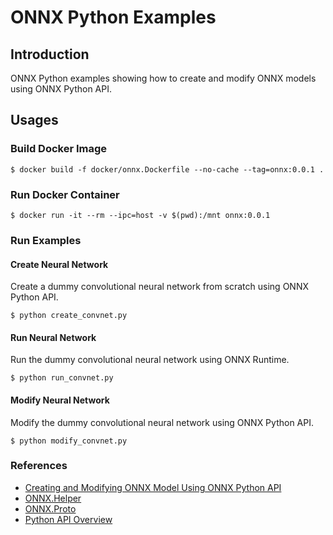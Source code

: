# ONNX Python Examples


## Introduction

ONNX Python examples showing how to create and modify ONNX models using ONNX Python API.


## Usages

### Build Docker Image

```
$ docker build -f docker/onnx.Dockerfile --no-cache --tag=onnx:0.0.1 .
```

### Run Docker Container

```
$ docker run -it --rm --ipc=host -v $(pwd):/mnt onnx:0.0.1
```

### Run Examples

#### Create Neural Network

Create a dummy convolutional neural network from scratch using ONNX Python API.

```
$ python create_convnet.py
```

#### Run Neural Network

Run the dummy convolutional neural network using ONNX Runtime.

```
$ python run_convnet.py
```

#### Modify Neural Network

Modify the dummy convolutional neural network using ONNX Python API.

```
$ python modify_convnet.py
```


### References

* [Creating and Modifying ONNX Model Using ONNX Python API](https://leimao.github.io/blog/ONNX-Python-API/)
* [ONNX.Helper](https://github.com/onnx/onnx/blob/rel-1.9.0/onnx/helper.py)
* [ONNX.Proto](https://github.com/onnx/onnx/blob/rel-1.9.0/onnx/onnx.proto)
* [Python API Overview](https://github.com/onnx/onnx/blob/rel-1.9.0/docs/PythonAPIOverview.md)

